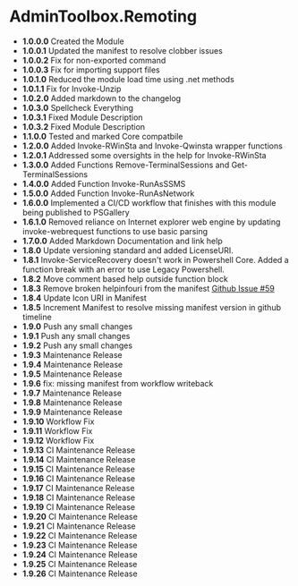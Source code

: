 # **AdminToolbox.Remoting**

* **1.0.0.0** Created the Module
* **1.0.0.1** Updated the manifest to resolve clobber issues
* **1.0.0.2** Fix for non-exported command
* **1.0.0.3** Fix for importing support files
* **1.0.1.0** Reduced the module load time using .net methods
* **1.0.1.1** Fix for Invoke-Unzip
* **1.0.2.0** Added markdown to the changelog
* **1.0.3.0** Spellcheck Everything
* **1.0.3.1** Fixed Module Description
* **1.0.3.2** Fixed Module Description
* **1.1.0.0** Tested and marked Core compatbile
* **1.2.0.0** Added Invoke-RWinSta and Invoke-Qwinsta wrapper functions
* **1.2.0.1** Addressed some oversights in the help for Invoke-RWinSta
* **1.3.0.0** Added Functions Remove-TerminalSessions and Get-TerminalSessions
* **1.4.0.0** Added Function Invoke-RunAsSSMS
* **1.5.0.0** Added Function Invoke-RunAsNetwork
* **1.6.0.0** Implemented a CI/CD workflow that finishes with this module being published to PSGallery
* **1.6.1.0** Removed reliance on Internet explorer web engine by updating invoke-webrequest functions to use basic parsing
* **1.7.0.0** Added Markdown Documentation and link help
* **1.8.0** Update versioning standard and added LicenseURI.
* **1.8.1** Invoke-ServiceRecovery doesn't work in Powershell Core. Added a function break with an error to use Legacy Powershell.
* **1.8.2** Move comment based help outside function block
* **1.8.3** Remove broken helpinfouri from the manifest [Github Issue #59](https://github.com/TheTaylorLee/AdminToolbox/issues/59)
* **1.8.4** Update Icon URI in Manifest
* **1.8.5** Increment Manifest to resolve missing manifest version in github timeline
* **1.9.0** Push any small changes
* **1.9.1** Push any small changes
* **1.9.2** Push any small changes
* **1.9.3** Maintenance Release
* **1.9.4** Maintenance Release
* **1.9.5** Maintenance Release
* **1.9.6** fix: missing manifest from workflow writeback
* **1.9.7** Maintenance Release
* **1.9.8** Maintenance Release
* **1.9.9** Maintenance Release
* **1.9.10** Workflow Fix
* **1.9.11** Workflow Fix
* **1.9.12** Workflow Fix
* **1.9.13** CI Maintenance Release
* **1.9.14** CI Maintenance Release
* **1.9.15** CI Maintenance Release
* **1.9.16** CI Maintenance Release
* **1.9.17** CI Maintenance Release
* **1.9.18** CI Maintenance Release
* **1.9.19** CI Maintenance Release
* **1.9.20** CI Maintenance Release
* **1.9.21** CI Maintenance Release
* **1.9.22** CI Maintenance Release
* **1.9.23** CI Maintenance Release
* **1.9.24** CI Maintenance Release
* **1.9.25** CI Maintenance Release
* **1.9.26** CI Maintenance Release